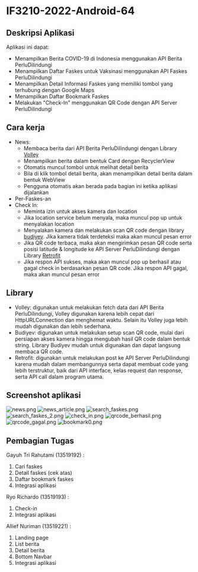 # IF3210-2022-Android-64

## Deskripsi Aplikasi
Aplikasi ini dapat: 
* Menampilkan Berita COVID-19 di Indonesia menggunakan API Berita PerluDilindungi
* Menampilkan Daftar Faskes untuk Vaksinasi menggunakan API Faskes PerluDilindungi
* Menampilkan Detail Informasi Faskes yang memiliki tombol yang terhubung dengan Google Maps
* Menampilkan Daftar Bookmark Faskes
* Melakukan "Check-In" menggunakan QR Code dengan API Server PerluDilindungi

## Cara kerja
* News: 
    * Membaca berita dari API Berita PerluDilindungi dengan Library [Volley](https://developer.android.com/training/volley/index.html)
    * Menampilkan berita dalam bentuk Card dengan RecyclerView
    * Otomatis muncul tombol untuk melihat detail berita
    * Bila di klik tombol detail berita, akan menampilkan detail berita dalam bentuk WebView
    * Pengguna otomatis akan berada pada bagian ini ketika aplikasi dijalankan
* Per-Faskes-an
* Check In:  
    * Meminta izin untuk akses kamera dan location
    * Jika location service belum menyala, maka muncul pop up untuk menyalakan location
    * Menyalakan kamera dan melakukan scan QR code dengan library [budiyev](https://github.com/yuriy-budiyev/code-scanner). Jika kamera tidak terdeteksi maka akan muncul pesan error
    * Jika QR code terbaca, maka akan mengirimkan pesan QR code serta posisi latitude & longitude ke API Server PerluDilindungi dengan Library [Retrofit](https://square.github.io/retrofit/)
    * Jika respon API sukses, maka akan muncul pop up berhasil atau gagal check in berdasarkan pesan QR code. Jika respon API gagal, maka akan muncul pesan error

## Library
* Volley:  digunakan untuk melakukan fetch data dari API Berita PerluDilindungi, Volley digunakan karena lebih cepat dari HttpURLConnection dan menghemat waktu. Selain itu Volley juga lebih mudah digunakan dan lebih sederhana.
* Budiyev: digunakan untuk melakukan setup scan QR code, mulai dari persiapan akses kamera hingga mengubah hasil QR code dalam bentuk string. Library Budiyev mudah untuk digunakan dan dapat langsung membaca QR code.
* Retrofit: digunakan untuk melakukan post ke API Server PerluDilindungi karena mudah dalam membangunnya serta dapat membuat code yang lebih terstruktur, baik dari API interface, kelas request dan response, serta API call dalam program utama.

## Screenshot aplikasi
<!-- show all pictures from screenshots/ -->
<!-- news.png -->
![news.png](screenshots/news.png)
![news_article.png](screenshots/news_article.png)
![search_faskes.png](screenshots/search_faskes.png)
![search_faskes_2.png](screenshots/search_faskes_2.png)
![check_in.png](screenshots/checkin.png)
![qrcode_berhasil.png](screenshots/qrcode_berhasil.png)
![qrcode_gagal.png](screenshots/qrcode_gagal.png)
![bookmark0.png](screenshots/bookmark0.png)

<!-- SEMUANYA DLM PNG YAGESYA -->
<!-- DIREKTORI GAMBAR DI SCREENSHOTS/<FILE>.PNG YAGESYA -->

## Pembagian Tugas
Gayuh Tri Rahutami (13519192) :
1. Cari faskes
2. Detail faskes (cek atas)
3. Daftar bookmark faskes
4. Integrasi aplikasi

Ryo Richardo (13519193) :
1. Check-in
2. Integrasi aplikasi

Allief Nuriman (13519221) :
1. Landing page
2. List berita
3. Detail berita
4. Bottom Navbar
5. Integrasi aplikasi

